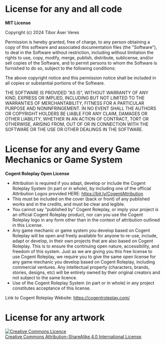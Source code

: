# License for any and all code

**MIT License**

Copyright (c) 2024 Tibor Áser Veres

Permission is hereby granted, free of charge, to any person obtaining a copy
of this software and associated documentation files (the "Software"), to deal
in the Software without restriction, including without limitation the rights
to use, copy, modify, merge, publish, distribute, sublicense, and/or sell
copies of the Software, and to permit persons to whom the Software is
furnished to do so, subject to the following conditions:

The above copyright notice and this permission notice shall be included in all
copies or substantial portions of the Software.

THE SOFTWARE IS PROVIDED "AS IS", WITHOUT WARRANTY OF ANY KIND, EXPRESS OR
IMPLIED, INCLUDING BUT NOT LIMITED TO THE WARRANTIES OF MERCHANTABILITY,
FITNESS FOR A PARTICULAR PURPOSE AND NONINFRINGEMENT. IN NO EVENT SHALL THE
AUTHORS OR COPYRIGHT HOLDERS BE LIABLE FOR ANY CLAIM, DAMAGES OR OTHER
LIABILITY, WHETHER IN AN ACTION OF CONTRACT, TORT OR OTHERWISE, ARISING FROM,
OUT OF OR IN CONNECTION WITH THE SOFTWARE OR THE USE OR OTHER DEALINGS IN THE
SOFTWARE.



# License for any and every Game Mechanics or Game System

**Cogent Roleplay Open License**

- Attribution is required if you adapt, develop or include the Cogent Roleplay System (in part or in whole), by including one of the official Attribution Logos provided HERE: https://bit.ly/CogentAttribution
- This must be included on the cover (back or front) of any published works and in the credits, and must be clear and legible.
- You cannot say "published by" Cogent Roleplay, or imply your project is an official Cogent Roleplay product, nor can you use the Cogent Roleplay logo in any form other than in the context of attribution outlined in this License.
- Any game mechanic or game system you develop based on Cogent Roleplay will be open and freely available for anyone to re-use, include, adapt or develop, in their own projects that are also based on Cogent Roleplay. This is to ensure the continuing open nature, accessibility, and freedom of this system. Just as we are giving you this free license to use Cogent Roleplay, we require you to give the same open license for any game mechanic you develop based on Cogent Roleplay, including commercial ventures. Any intellectual property (characters, brands, stories, designs, etc) will be entirely owned by their original creators and not subject to the same licence.
- Use of the Cogent Roleplay System (in part or in whole) in any project constitutes acceptance of this license.

Link to Cogent Roleplay Website: <https://cogentroleplay.com/>



# License for any artwork

<a rel="license" href="http://creativecommons.org/licenses/by-sa/4.0/"><img alt="Creative Commons Licence" style="border-width:0" src="https://i.creativecommons.org/l/by-sa/4.0/88x31.png" /></a><br /><a rel="license" href="http://creativecommons.org/licenses/by-sa/4.0/">Creative Commons Attribution-ShareAlike 4.0 International License</a>.
